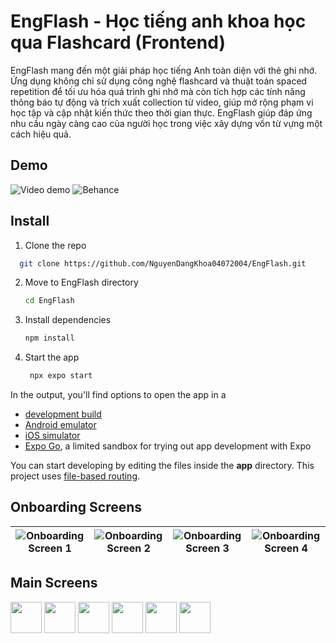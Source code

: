 # EngFlash - Học tiếng anh khoa học qua Flashcard (Frontend)


EngFlash mang đến một giải pháp học tiếng Anh toàn diện với thẻ ghi nhớ. Ứng dụng không chỉ sử
dụng công nghệ flashcard và thuật toán spaced repetition để tối ưu hóa quá trình ghi nhớ mà còn tích
hợp các tính năng thông báo tự động và trích xuất collection từ video, giúp mở rộng phạm vi học tập
và cập nhật kiến thức theo thời gian thực. EngFlash giúp đáp ứng nhu cầu ngày càng cao của người học
trong việc xây dựng vốn từ vựng một cách hiệu quả.



## Demo
![Video demo](https://github.com/user-attachments/assets/350fb071-c6bc-4462-bc9c-56917c782085)
![Behance](https://www.behance.net/gallery/222850193/Engflash)

## Install

1. Clone the repo

 ```bash
   git clone https://github.com/NguyenDangKhoa04072004/EngFlash.git
   ```

2. Move to EngFlash directory
   
    ```bash
   cd EngFlash
   ```

3. Install dependencies

   ```bash
   npm install
   ```

4. Start the app

   ```bash
    npx expo start
   ```

In the output, you'll find options to open the app in a

- [development build](https://github.com/user-attachments/assets/350fb071-c6bc-4462-bc9c-56917c782085)
- [Android emulator](https://docs.expo.dev/workflow/android-studio-emulator/)
- [iOS simulator](https://docs.expo.dev/workflow/ios-simulator/)
- [Expo Go](https://expo.dev/go), a limited sandbox for trying out app development with Expo

You can start developing by editing the files inside the **app** directory. This project uses [file-based routing](https://docs.expo.dev/router/introduction).

## Onboarding Screens

| ![Onboarding Screen 1](demo/onboarding-1.png) | ![Onboarding Screen 2](demo/onboarding-2.png) | ![Onboarding Screen 3](demo/onboarding-3.png)| ![Onboarding Screen 4](demo/onboarding-4.png)|
|:------------------------------:|:------------------------------:|:------------------------------:|:------------------------------:|

## Main Screens
<div>
    <img src="demo/study-screen.png" style="width:50;">
    <img src="demo/learning-screen.png" style="width:50;">
    <img src="demo/addcard-screen.png" style="width:50;"> 
    <img src="demo/topics-screen.png" style="width:50;">
    <img src="demo/productivity-screen.png" style="width:50;"> 
    <img src="demo/other-screen.png" style="width:50;"> 
</div>
